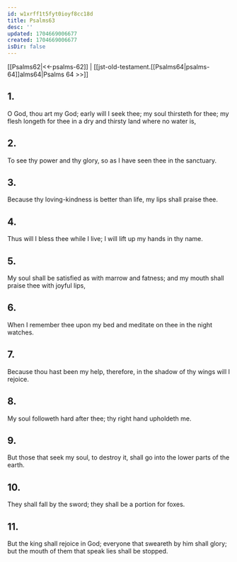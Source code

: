```yaml
---
id: w1xrff1t5fyt0ioyf8cc18d
title: Psalms63
desc: ''
updated: 1704669006677
created: 1704669006677
isDir: false
---
```

[[Psalms62|<<-psalms-62]] | [[jst-old-testament.[[Psalms64|psalms-64]]alms64|Psalms 64 >>]]
## 1.
O God, thou art my God; early will I seek thee; my soul thirsteth for thee; my flesh longeth for thee in a dry and thirsty land where no water is,
## 2.
To see thy power and thy glory, so as I have seen thee in the sanctuary.
## 3.
Because thy loving-kindness is better than life, my lips shall praise thee.
## 4.
Thus will I bless thee while I live; I will lift up my hands in thy name.
## 5.
My soul shall be satisfied as with marrow and fatness; and my mouth shall praise thee with joyful lips,
## 6.
When I remember thee upon my bed and meditate on thee in the night watches.
## 7.
Because thou hast been my help, therefore, in the shadow of thy wings will I rejoice.
## 8.
My soul followeth hard after thee; thy right hand upholdeth me.
## 9.
But those that seek my soul, to destroy it, shall go into the lower parts of the earth.
## 10.
They shall fall by the sword; they shall be a portion for foxes.
## 11.
But the king shall rejoice in God; everyone that sweareth by him shall glory; but the mouth of them that speak lies shall be stopped.

